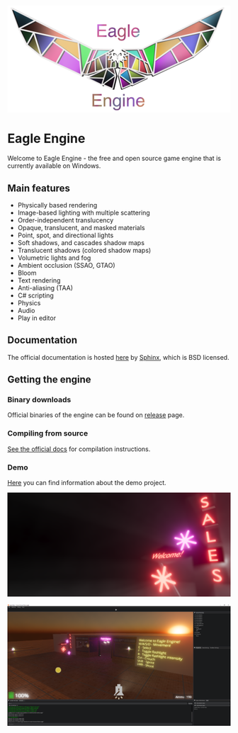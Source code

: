 <p align="center">
  <a href="https://eagledocs.readthedocs.org/en/v0.6/">
    <img src="docs/source/imgs/logo.png" alt="Eagle Engine">
  </a>
</p>

# Eagle Engine
Welcome to Eagle Engine - the free and open source game engine that is currently available on Windows.

## Main features
- Physically based rendering
- Image-based lighting with multiple scattering
- Order-independent translucency
- Opaque, translucent, and masked materials
- Point, spot, and directional lights
- Soft shadows, and cascades shadow maps
- Translucent shadows (colored shadow maps)
- Volumetric lights and fog
- Ambient occlusion (SSAO, GTAO)
- Bloom
- Text rendering
- Anti-aliasing (TAA)
- C# scripting
- Physics
- Audio
- Play in editor

## Documentation
The official documentation is hosted [here](https://eagledocs.readthedocs.org/en/v0.6/) by [Sphinx](http://www.sphinx-doc.org/en/master/), which is BSD licensed.

## Getting the engine

### Binary downloads

Official binaries of the engine can be found on
[release](https://github.com/IceLuna/Eagle/releases) page.

### Compiling from source

[See the official docs](https://eagledocs.readthedocs.org/en/v0.6/getstarted/installation.html#building-manually)
for compilation instructions.

### Demo

[Here](https://eagledocs.readthedocs.io/en/v0.6/demo.html) you can find information about the demo project.

<p align="center">
    <img src="docs/source/rendering/imgs/volumetric_light_2.png" alt="Eagle Engine">
</p>

<p align="center">
    <img src="docs/source/imgs/demo_scene.png" alt="Demo project">
</p>
